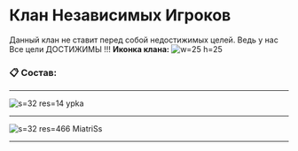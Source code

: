  # Клан Независимых Игроков
Данный клан не ставит перед собой недостижимых целей. 
Ведь у нас Все цели ДОСТИЖИМЫ !!!
**Иконка клана:** ![w=25 h=25](clan/15)
   ### 📋 Состав:
***
![s=32 res=14]() ypka
***
![s=32 res=466]() MiatriSs
***
